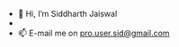- 👋 Hi, I’m Siddharth Jaiswal
- 
- 📫 E-mail me on pro.user.sid@gmail.com

<!---
sidjai09/sidjai09 is a ✨ special ✨ repository because its `README.md` (this file) appears on your GitHub profile.
You can click the Preview link to take a look at your changes.
--->

